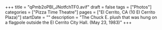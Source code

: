 +++
title = "qPmb2oPBI_JNotfchTF0.avif"
draft = false
tags = ["Photos"]
categories = ["Pizza Time Theatre"]
pages = ["El Cerrito, CA (10 El Cerrito Plaza)"]
startDate = ""
description = "The Chuck E. plush that was hung on a flagpole outside the El Cerrito City Hall. (May 23, 1983)"
+++
